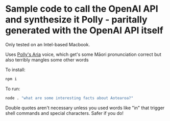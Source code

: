 # Sample code to call the OpenAI API and synthesize it Polly - paritally generated with the OpenAI API itself

Only tested on an Intel-based Macbook. 

Uses [Polly's Aria](https://aws.amazon.com/blogs/machine-learning/meet-aria-the-first-new-zealand-english-accented-voice-for-amazon-polly-includes-limited-te-reo-maori-support/) voice, which get's some Māori pronunciation correct but also terribly mangles some other words

To install:
```bash
npm i
```

To run:
```bash
node . "what are some interesting facts about Aotearoa?"
``` 

Double quotes aren't necessary unless you used words like "in" that trigger shell commands and special characters. Safer if you do!
